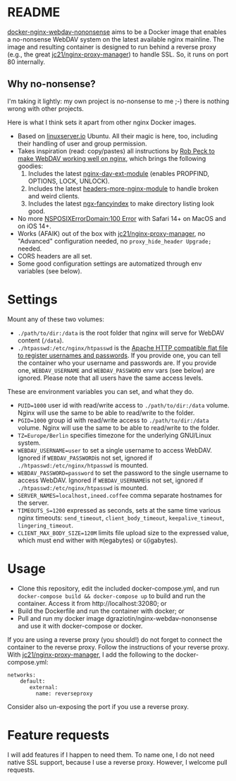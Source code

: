 # README

[docker-nginx-webdav-nononsense](https://github.com/dgraziotin/docker-nginx-webdav-nononsense) aims to be a Docker image that enables a no-nonsense WebDAV system on the latest available nginx mainline.
The image and resulting container is designed to run behind a reverse proxy (e.g., the great [jc21/nginx-proxy-manager](https://github.com/jc21/nginx-proxy-manager)) to handle SSL. So, it runs on port 80 internally.

## Why no-nonsense?

I'm taking it lightly: my own project is no-nonsense to me ;-) there is nothing wrong with other projects.

Here is what I think sets it apart from other nginx Docker images.

- Based on [linuxserver.io](https://linuxserver.io) Ubuntu. All their magic is here, too, including their handling of user and group permission.
- Takes inspiration (read: copy/pastes) all instructions by [Rob Peck to make WebDAV working well on nginx](https://www.robpeck.com/2020/06/making-webdav-actually-work-on-nginx/), which brings the following goodies:
  1. Includes the latest [nginx-dav-ext-module](https://github.com/arut/nginx-dav-ext-module) (enables PROPFIND, OPTIONS, LOCK, UNLOCK).
  2. Includes the latest [headers-more-nginx-module](https://github.com/openresty/headers-more-nginx-module) to handle broken and weird clients.
  3. Includes the latest [ngx-fancyindex](https://github.com/aperezdc/ngx-fancyindex) to make directory listing look good.
- No more [NSPOSIXErrorDomain:100 Error](https://megamorf.gitlab.io/2019/08/27/safari-nsposixerrordomain-100-error-with-nginx-and-apache/) with Safari 14+ on MacOS and on iOS 14+.
- Works (AFAIK) out of the box with [jc21/nginx-proxy-manager](https://github.com/jc21/nginx-proxy-manager), no "Advanced" configuration needed, no `proxy_hide_header Upgrade;` needed.
- CORS headers are all set.
- Some good configuration settings are automatized through env variables (see below).

# Settings

Mount any of these two volumes:

- `./path/to/dir:/data` is the root folder that nginx will serve for WebDAV content (`/data`).
- `./htpasswd:/etc/nginx/htpasswd` is the [Apache HTTP compatible flat file to register usernames and passwords](https://httpd.apache.org/docs/2.4/programs/htpasswd.html). If you provide one, you can tell the container who your username and passwords are. If you provide one, `WEBDAV_USERNAME` and `WEBDAV_PASSWORD` env vars (see below) are ignored. Please note that all users have the same access levels.

These are environment variables you can set, and what they do.

- `PUID=1000` user id with read/write access to `./path/to/dir:/data` volume. Nginx will use the same to be able to read/write to the folder.
- `PGID=1000` group id with read/write access to `./path/to/dir:/data` volume. Nginx will use the same to be able to read/write to the folder.
- `TZ=Europe/Berlin` specifies timezone for the underlying GNU/Linux system.
- `WEBDAV_USERNAME=user` to set a single username to access WebDAV. Ignored if `WEBDAV_PASSWORD`is not set, ignored if `./htpasswd:/etc/nginx/htpasswd` is mounted.
- `WEBDAV_PASSWORD=password` to set the password to the single username to access WebDAV. Ignored if `WEBDAV_USERNAME`is not set, ignored if `./htpasswd:/etc/nginx/htpasswd` is mounted.
- `SERVER_NAMES=localhost,ineed.coffee` comma separate hostnames for the server. 
- `TIMEOUTS_S=1200` expressed as seconds, sets at the same time various nginx timeouts: `send_timeout`, `client_body_timeout`, `keepalive_timeout`, `lingering_timeout`.
- `CLIENT_MAX_BODY_SIZE=120M` limits file upload size to the expressed value, which must end wither with `M`(egabytes) or `G`(igabytes).

# Usage

- Clone this repository, edit the included docker-compose.yml, and run `docker-compose build && docker-compose up` to build and run the container. Access it from http://localhost:32080; or
- Build the Dockerfile and run the container with docker; or
- Pull and run my docker image dgraziotin/nginx-webdav-nononsense and use it with docker-compose or docker.

If you are using a reverse proxy (you should!) do not forget to connect the container to the reverse proxy. Follow the instructions of your reverse proxy.
With [jc21/nginx-proxy-manager](https://github.com/jc21/nginx-proxy-manager), I add the following to the docker-compose.yml:

```
networks:
    default:
       external:
         name: reverseproxy
```

Consider also un-exposing the port if you use a reverse proxy.

# Feature requests

I will add features if I happen to need them. To name one, I do not need native SSL support, because I use a reverse proxy.
However, I welcome pull requests.